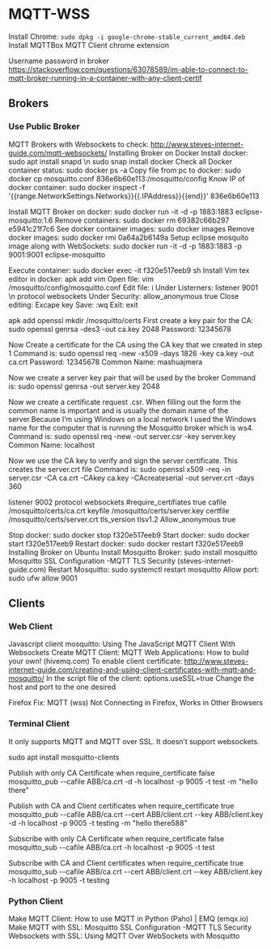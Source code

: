 # MQTT-WSS

Install Chrome: `sudo dpkg -i google-chrome-stable_current_amd64.deb`
Install MQTTBox MQTT Client chrome extension

Username password in broker
https://stackoverflow.com/questions/63078589/im-able-to-connect-to-mqtt-broker-running-in-a-container-with-any-client-certif

## Brokers
### Use Public Broker
MQTT Brokers with Websockets to check: http://www.steves-internet-guide.com/mqtt-websockets/
Installing Broker on Docker
Install docker: sudo apt install snapd \n sudo snap install docker
Check all Docker container status: sudo docker ps -a
Copy file from pc to docker: sudo docker cp mosquitto.conf 836e6b60e113:/mosquitto/config
Know IP of docker container: sudo docker inspect -f '{{range.NetworkSettings.Networks}}{{.IPAddress}}{{end}}' 836e6b60e113

Install MQTT Broker on docker: sudo docker run -it -d -p 1883:1883 eclipse-mosquitto:1.6
Remove containers: sudo docker rm 69382c66b297 e5941c21f7c6
See docker container images: sudo docker images
Remove docker images: sudo docker rmi 0a64a2b6149a
Setup eclipse mosquito image along with WebSockets: sudo docker run -it  -d  -p 1883:1883 -p 9001:9001 eclipse-mosquitto

Execute container: sudo docker exec -it f320e517eeb9 sh
Install Vim tex editor in docker: apk add vim
Open file: vim /mosquitto/config/mosquitto.conf
Edit file: i
Under Listerners: listener 9001 \n protocol websockets
Under Security: allow_anonymous true
Close editing: Excape key
Save: :wq
Exit: exit

apk add openssl
mkdir /mosquitto/certs
First create a key pair for the CA: sudo openssl genrsa -des3 -out ca.key 2048
Password: 12345678
 
Now Create a certificate for the CA using the CA key that we created in step 1
Command is:  sudo openssl req -new -x509 -days 1826 -key ca.key -out ca.crt
Password: 12345678
Common Name: mashuajmera
 
Now we create a server key pair that will be used by the broker
Command is: sudo openssl genrsa -out server.key 2048
 
Now we create a certificate request .csr. When filling out the form the common name is important and is usually the domain name of the server.Because I’m using Windows on a local network I used the Windows name for the computer that is running the Mosquitto broker which is ws4.
Command is: sudo openssl req -new -out server.csr -key server.key
Common Name: localhost
 
Now we use the CA key to verify and sign the server certificate. This creates the server.crt file
Command is:  sudo openssl x509 -req -in server.csr -CA ca.crt -CAkey ca.key -CAcreateserial -out server.crt -days 360
 
listener 9002
protocol websockets
#require_certifiates true
cafile /mosquitto/certs/ca.crt
keyfile /mosquitto/certs/server.key
certfile /mosquitto/certs/server.crt
tls_version tlsv1.2
Allow_anonymous true

Stop docker: sudo docker stop f320e517eeb9
Start docker: sudo docker start f320e517eeb9
Restart docker: sudo docker restart f320e517eeb9
Installing Broker on Ubuntu
Install Mosquitto Broker: sudo install mosquitto
Mosquitto SSL Configuration -MQTT TLS Security (steves-internet-guide.com)
Restart Mosquitto: sudo systemctl restart mosquitto
Allow port: sudo ufw allow 9001

## Clients

### Web Client
Javascript client mosquitto: Using The JavaScript MQTT Client With Websockets
Create MQTT Client: MQTT Web Applications: How to build your own! (hivemq.com)
To enable client certificate: http://www.steves-internet-guide.com/creating-and-using-client-certificates-with-mqtt-and-mosquitto/
In the script file of the client: options.useSSL=true
Change the host and port to the one desired

Firefox Fix: MQTT (wss) Not Connecting in Firefox, Works in Other Browsers

### Terminal Client
It only supports MQTT and MQTT over SSL. It doesn’t support websockets.

sudo apt install mosquitto-clients

Publish with only CA Certificate when require_certificate false
mosquitto_pub --cafile ABB/ca.crt -d -h localhost -p 9005 -t test -m "hello there"
 
Publish with CA and Client certificates when require_certificate true
mosquitto_pub --cafile ABB/ca.crt --cert ABB/client.crt --key ABB/client.key -d -h localhost -p 9005 -t testing -m "hello there588"
 
Subscribe with only CA Certificate when require_certificate false
mosquitto_sub --cafile ABB/ca.crt -h localhost -p 9005 -t test
 
Subscribe with CA and Client certificates when require_certificate true
mosquitto_sub --cafile ABB/ca.crt --cert ABB/client.crt --key ABB/client.key -h localhost -p 9005 -t testing

### Python Client
Make MQTT Client: How to use MQTT in Python (Paho) | EMQ (emqx.io)
Make MQTT with SSL: Mosquitto SSL Configuration -MQTT TLS Security
Websockets with SSL: Using MQTT Over WebSockets with Mosquitto
